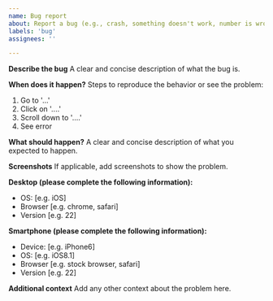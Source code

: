 ```yaml
---
name: Bug report
about: Report a bug (e.g., crash, something doesn't work, number is wrong, typo, UI glitch, etc.)
labels: 'bug'
assignees: ''

---
```


**Describe the bug**
A clear and concise description of what the bug is.

**When does it happen?**
Steps to reproduce the behavior or see the problem:
1. Go to '...'
2. Click on '....'
3. Scroll down to '....'
4. See error

**What should happen?**
A clear and concise description of what you expected to happen.

**Screenshots**
If applicable, add screenshots to show the problem.

**Desktop (please complete the following information):**
 - OS: [e.g. iOS]
 - Browser [e.g. chrome, safari]
 - Version [e.g. 22]

**Smartphone (please complete the following information):**
 - Device: [e.g. iPhone6]
 - OS: [e.g. iOS8.1]
 - Browser [e.g. stock browser, safari]
 - Version [e.g. 22]

**Additional context**
Add any other context about the problem here.
